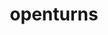 ---
title: "openturns"
layout: cache
categories: [package, v0.19]
meta: {"versions": ["1.18"], "compilers": ["gcc@=11.1.0", "oneapi@=2022.1.0"], "oss": ["ubuntu20.04"], "platforms": ["linux"], "targets": ["x86_64"], "stacks": ["e4s", "e4s-oneapi"], "num_specs": 2, "num_specs_by_stack": {"e4s": 1, "e4s-oneapi": 1}}
spec_details: [{"hash": "se57usmkae6ydmf3nllvta7jl355c6eu", "compiler": "gcc@=11.1.0", "versions": ["1.18"], "os": "ubuntu20.04", "platform": "linux", "target": "x86_64", "variants": ["build_system=cmake", "build_type=RelWithDebInfo", "~ipo", "+python"], "stacks": ["e4s"], "size": "-", "tarball": "https://binaries.spack.io/releases/v0.19/build_cache/linux-ubuntu20.04-x86_64/gcc-11.1.0/openturns-1.18/linux-ubuntu20.04-x86_64-gcc-11.1.0-openturns-1.18-se57usmkae6ydmf3nllvta7jl355c6eu.spack"}, {"hash": "awc3pbktwkgnjm2achqvp7myys2ozdr5", "compiler": "oneapi@=2022.1.0", "versions": ["1.18"], "os": "ubuntu20.04", "platform": "linux", "target": "x86_64", "variants": ["build_system=cmake", "build_type=RelWithDebInfo", "~ipo", "+python"], "stacks": ["e4s-oneapi"], "size": "-", "tarball": "https://binaries.spack.io/releases/v0.19/build_cache/linux-ubuntu20.04-x86_64/oneapi-2022.1.0/openturns-1.18/linux-ubuntu20.04-x86_64-oneapi-2022.1.0-openturns-1.18-awc3pbktwkgnjm2achqvp7myys2ozdr5.spack"}]
---